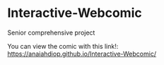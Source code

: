 # Interactive-Webcomic
Senior comprehensive project

You can view the comic with this link!: https://anaiahdiop.github.io/Interactive-Webcomic/
